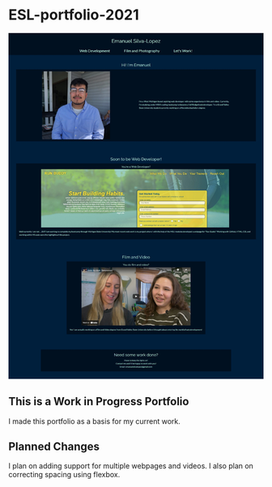 # ESL-portfolio-2021

![image of Portfolio Webpage](assets/images/ESL-portfolio-image.jpeg)

## This is a Work in Progress Portfolio
I made this portfolio as a basis for my current work. 

## Planned Changes
I plan on adding support for multiple webpages and videos. I also plan on correcting spacing using flexbox.
